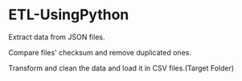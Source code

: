# ETL-UsingPython

Extract data from JSON files.

Compare files' checksum and remove duplicated ones.

Transform and clean the data and load it in CSV files.(Target Folder)
